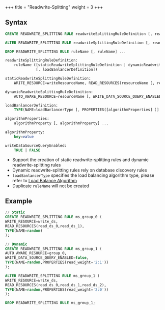 +++
title = "Readwrite-Splitting"
weight = 3
+++

## Syntax

```sql
CREATE READWRITE_SPLITTING RULE readwriteSplittingRuleDefinition [, readwriteSplittingRuleDefinition] ...

ALTER READWRITE_SPLITTING RULE readwriteSplittingRuleDefinition [, readwriteSplittingRuleDefinition] ...

DROP READWRITE_SPLITTING RULE ruleName [, ruleName] ...

readwriteSplittingRuleDefinition:
    ruleName ([staticReadwriteSplittingRuleDefinition | dynamicReadwriteSplittingRuleDefinition] 
              [, loadBanlancerDefinition])

staticReadwriteSplittingRuleDefinition:
    WRITE_RESOURCE=writeResourceName, READ_RESOURCES(resourceName [, resourceName] ... )

dynamicReadwriteSplittingRuleDefinition:
    AUTO_AWARE_RESOURCE=resourceName [, WRITE_DATA_SOURCE_QUERY_ENABLED=writeDataSourceQueryEnabled]

loadBanlancerDefinition:
    TYPE(NAME=loadBanlancerType [, PROPERTIES([algorithmProperties] )] )

algorithmProperties:
    algorithmProperty [, algorithmProperty] ...

algorithmProperty:
    key=value

writeDataSourceQueryEnabled:
    TRUE | FALSE
```

- Support the creation of static readwrite-splitting rules and dynamic readwrite-splitting rules
- Dynamic readwrite-splitting rules rely on database discovery rules
- `loadBanlancerType` specifies the load balancing algorithm type, please refer to [Load Balance Algorithm](/en/user-manual/common-config/builtin-algorithm/load-balance/)
- Duplicate `ruleName` will not be created

## Example

```sql
// Static
CREATE READWRITE_SPLITTING RULE ms_group_0 (
WRITE_RESOURCE=write_ds,
READ_RESOURCES(read_ds_0,read_ds_1),
TYPE(NAME=random)
);

// Dynamic
CREATE READWRITE_SPLITTING RULE ms_group_1 (
AUTO_AWARE_RESOURCE=group_0,
WRITE_DATA_SOURCE_QUERY_ENABLED=false,
TYPE(NAME=random,PROPERTIES(read_weight='2:1'))
);

ALTER READWRITE_SPLITTING RULE ms_group_1 (
WRITE_RESOURCE=write_ds,
READ_RESOURCES(read_ds_0,read_ds_1,read_ds_2),
TYPE(NAME=random,PROPERTIES(read_weight='2:0'))
);

DROP READWRITE_SPLITTING RULE ms_group_1;
```
